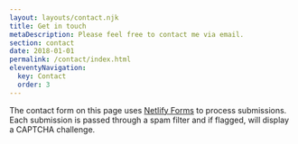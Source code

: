 ```yaml
---
layout: layouts/contact.njk
title: Get in touch
metaDescription: Please feel free to contact me via email.
section: contact
date: 2018-01-01
permalink: /contact/index.html
eleventyNavigation:
  key: Contact
  order: 3
---
```

The contact form on this page uses [Netlify Forms](https://www.netlify.com/docs/form-handling/) to process submissions. Each submission is passed through a spam filter and if flagged, will display a CAPTCHA challenge.
